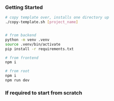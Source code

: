 ### Getting Started
```bash
# copy template over, installs one directory up
./copy-template.sh [project_name]


# from backend
python -m venv .venv
source .venv/bin/activate
pip install -r requirements.txt

# from frontend
npm i

# from root
npm i
npm run dev
```

### If required to start from scratch
```bash

```